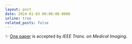 ```yaml
---
layout: post
date: 2024-01-03 00:00:00-0000
inline: true
related_posts: false
---
```


:sparkles: [One paper](https://ieeexplore.ieee.org/abstract/document/10385148) is accepted by *IEEE Trans. on Medical Imaging*.
